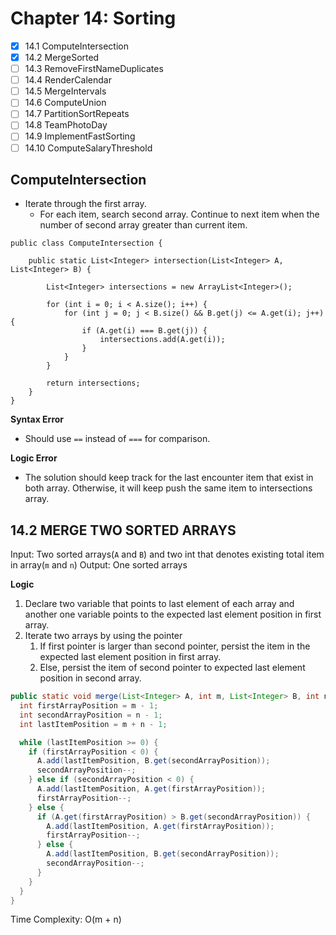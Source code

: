 # Chapter 14: Sorting

- [x] 14.1 ComputeIntersection
- [x] 14.2 MergeSorted
- [ ] 14.3 RemoveFirstNameDuplicates
- [ ] 14.4 RenderCalendar
- [ ] 14.5 MergeIntervals
- [ ] 14.6 ComputeUnion
- [ ] 14.7 PartitionSortRepeats
- [ ] 14.8 TeamPhotoDay
- [ ] 14.9 ImplementFastSorting
- [ ] 14.10 ComputeSalaryThreshold

## ComputeIntersection

- Iterate through the first array.
  - For each item, search second array. Continue to next item when the number of second array greater than current item.

```(java)
public class ComputeIntersection {

    public static List<Integer> intersection(List<Integer> A, List<Integer> B) {

        List<Integer> intersections = new ArrayList<Integer>();

        for (int i = 0; i < A.size(); i++) {
            for (int j = 0; j < B.size() && B.get(j) <= A.get(i); j++) {
                if (A.get(i) === B.get(j)) {
                    intersections.add(A.get(i));
                }
            }
        }

        return intersections;
    }
}
```

**Syntax Error**

- Should use `==` instead of `===` for comparison.

**Logic Error**

- The solution should keep track for the last encounter item that exist in both array. Otherwise, it will keep push the same item to intersections array.

## 14.2 MERGE TWO SORTED ARRAYS

Input: Two sorted arrays(`A` and `B`) and two int that denotes existing total item in array(`m` and `n`)
Output: One sorted arrays

**Logic**

1. Declare two variable that points to last element of each array and another one variable points to the expected last element position in first array.
2. Iterate two arrays by using the pointer
   1. If first pointer is larger than second pointer, persist the item in the expected last element position in first array.
   2. Else, persist the item of second pointer to expected last element position in second array.

```java
public static void merge(List<Integer> A, int m, List<Integer> B, int n) {
  int firstArrayPosition = m - 1;
  int secondArrayPosition = n - 1;
  int lastItemPosition = m + n - 1;

  while (lastItemPosition >= 0) {
    if (firstArrayPosition < 0) {
      A.add(lastItemPosition, B.get(secondArrayPosition));
      secondArrayPosition--;
    } else if (secondArrayPosition < 0) {
      A.add(lastItemPosition, A.get(firstArrayPosition));
      firstArrayPosition--;
    } else {
      if (A.get(firstArrayPosition) > B.get(secondArrayPosition)) {
        A.add(lastItemPosition, A.get(firstArrayPosition));
        firstArrayPosition--;
      } else {
        A.add(lastItemPosition, B.get(secondArrayPosition));
        secondArrayPosition--;
      }
    }
  }
}
```

Time Complexity: O(m + n)
